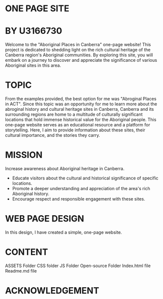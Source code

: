 # ONE PAGE SITE
# BY U3166730
Welcome to the "Aboriginal Places in Canberra" one-page website! This project is dedicated to shedding light on the rich cultural heritage of the Canberra region's Aboriginal communities. By exploring this site, you will embark on a journey to discover and appreciate the significance of various Aboriginal sites in this area. 

# TOPIC
From the examples provided, the best option for me was "Abroginal Places in ACT". Since this topic was an opportunity for me to learn more about the abroginal history and cultural heritage sites in Canberra,
Canberra and its surrounding regions are home to a multitude of culturally significant locations that hold immense historical value for the Aboriginal people. This one-page website serves as an educational resource and a platform for storytelling. Here, I aim to provide information about these sites, their cultural importance, and the stories they carry.

# MISSION
Increase awareness about Aboriginal heritage in Canberra.
- Educate visitors about the cultural and historical significance of specific locations.
- Promote a deeper understanding and appreciation of the area's rich Aboriginal history.
- Encourage respect and responsible engagement with these sites.

# WEB PAGE DESIGN
In this design, I have created a simple, one-page website.

# CONTENT
ASSETS Folder
CSS folder
JS Folder 
Open-source Folder
Index.html file
Readme.md file


# ACKNOWLEDGEMENT
